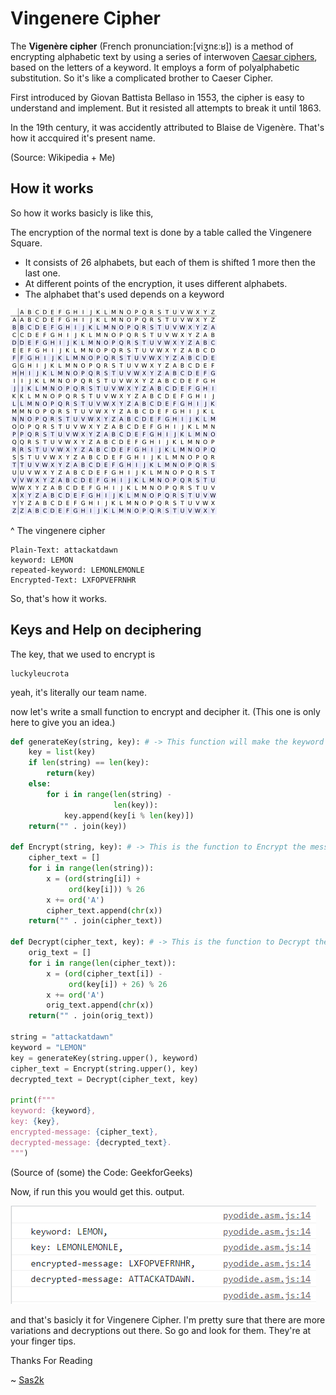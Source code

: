 # Vingenere Cipher

The **Vigenère cipher** (French pronunciation: ​[viʒnɛːʁ]) is a method of encrypting alphabetic text by using a series of interwoven [Caesar ciphers](../caeser-cipher), based on the letters of a keyword. It employs a form of polyalphabetic substitution. So it's like a complicated brother to Caeser Cipher.

First introduced by Giovan Battista Bellaso in 1553, the cipher is easy to understand and implement.
But it resisted all attempts to break it until 1863.

In the 19th century, it was accidently attributed to Blaise de Vigenère. That's how it accquired it's present name.

(Source: Wikipedia + Me)

## How it works

So how it works basicly is like this,

The encryption of the normal text is done by a table called the Vingenere Square.

- It consists of 26 alphabets, but each of them is shifted 1 more then the last one.
- At different points of the encryption, it uses different alphabets.
- The alphabet that's used depends on a keyword

![Vingenere-Cipher](../images/Vigenere-square.png)

^ The vingenere cipher

```
Plain-Text: attackatdawn
keyword: LEMON
repeated-keyword: LEMONLEMONLE
Encrypted-Text: LXFOPVEFRNHR
```

So, that's how it works.

## Keys and Help on deciphering

The key, that we used to encrypt is

    luckyleucrota

yeah, it's literally our team name.

now let's write a small function to encrypt and decipher it. (This one is only here to give you an idea.)

```python
def generateKey(string, key): # -> This function will make the keyword fit the message
    key = list(key)
    if len(string) == len(key):
        return(key)
    else:
        for i in range(len(string) -
                       len(key)):
            key.append(key[i % len(key)])
    return("" . join(key))
     
def Encrypt(string, key): # -> This is the function to Encrypt the message
    cipher_text = []
    for i in range(len(string)):
        x = (ord(string[i]) +
             ord(key[i])) % 26
        x += ord('A')
        cipher_text.append(chr(x))
    return("" . join(cipher_text))
     
def Decrypt(cipher_text, key): # -> This is the function to Decrypt the message
    orig_text = []
    for i in range(len(cipher_text)):
        x = (ord(cipher_text[i]) -
             ord(key[i]) + 26) % 26
        x += ord('A')
        orig_text.append(chr(x))
    return("" . join(orig_text))

string = "attackatdawn"
keyword = "LEMON"
key = generateKey(string.upper(), keyword)
cipher_text = Encrypt(string.upper(), key)
decrypted_text = Decrypt(cipher_text, key)

print(f"""
keyword: {keyword},
key: {key},
encrypted-message: {cipher_text},
decrypted-message: {decrypted_text}.
""")
```

(Source of (some) the Code: GeekforGeeks)

Now, if run this you would get this. output.

![Vingenere-Cipher-Output](../images/Vingenere-Cipher-Output.png)

and that's basicly it for Vingenere Cipher. I'm pretty sure that there are more variations and decryptions out there.
So go and look for them. They're at your finger tips.

Thanks For Reading

~ [Sas2k](https://github.com/Sas2k)